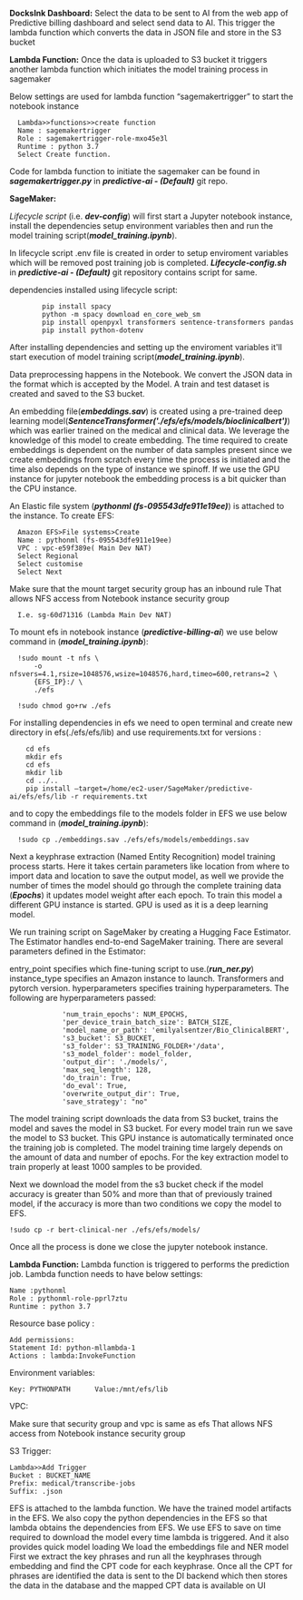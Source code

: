 **DocksInk Dashboard:** 
Select the data to be sent to AI from the web app of Predictive billing dashboard and select send data to AI. This trigger the lambda function which converts the data in JSON file and store in the S3 bucket 

**Lambda Function:** 
Once the data is uploaded to S3 bucket it triggers another lambda function which initiates the model training process in sagemaker

Below settings are used for lambda function “sagemakertrigger” to start the notebook instance

      Lambda>>functions>>create function
      Name : sagemakertrigger
      Role : sagemakertrigger-role-mxo45e3l
      Runtime : python 3.7  
      Select Create function.

Code for lambda function to initiate the sagemaker can be found in ***sagemakertrigger.py*** in ***predictive-ai - (Default)*** git repo.

**SageMaker:**

*Lifecycle script* (i.e. ***dev-config***) will first start a Jupyter notebook instance, install the dependencies setup environment variables then and run the model training script(***model_training.ipynb***).

In lifecycle script .env file is created in order to setup enviroment variables which will be removed post training job is completed.
***Lifecycle-config.sh*** in ***predictive-ai - (Default)*** git repository contains script for same.

dependencies installed using lifecycle script:

            pip install spacy
            python -m spacy download en_core_web_sm
            pip install openpyxl transformers sentence-transformers pandas
            pip install python-dotenv

After installing dependencies and setting up the enviroment variables it'll start execution of model training script(***model_training.ipynb***).

Data preprocessing happens in the Notebook. We convert the JSON data in the format which is accepted by the Model. A train and test dataset is created and saved to the S3 bucket.

An embedding file(***embeddings.sav***) is created using a pre-trained deep learning model(***SentenceTransformer('./efs/efs/models/bioclinicalbert')***) which was earlier trained on the medical and clinical data.  We leverage the knowledge of this model to create embedding. The time required to create embeddings is dependent on the number of data samples present since we create embeddings from scratch every time the process is initiated  and the time also depends on the type of instance we spinoff. If we use the GPU instance for jupyter notebook the embedding process is a bit quicker than the CPU instance.

An Elastic file system (***pythonml (fs-095543dfe911e19ee)***) is attached to the instance.
To create EFS:

      Amazon EFS>File systems>Create
      Name : pythonml (fs-095543dfe911e19ee)
      VPC : vpc-e59f389e( Main Dev NAT)
      Select Regional
      Select customise
      Select Next
	
Make sure that the mount target security group has an inbound rule That allows NFS access from Notebook instance security group  
      
      I.e. sg-60d71316 (Lambda Main Dev NAT)

To mount efs in notebook instance (***predictive-billing-ai***) we use below command in (***model_training.ipynb***):

      !sudo mount -t nfs \
          -o nfsvers=4.1,rsize=1048576,wsize=1048576,hard,timeo=600,retrans=2 \
          {EFS_IP}:/ \
          ./efs

      !sudo chmod go+rw ./efs
For installing dependencies in efs we need to open terminal and create new directory in efs(./efs/efs/lib) and use requirements.txt for versions :

       	cd efs
		mkdir efs
		cd efs
		mkdir lib
		cd ../..
		pip install –target=/home/ec2-user/SageMaker/predictive-ai/efs/efs/lib -r requirements.txt

and to copy the embeddings file to the models folder in EFS we use below command in (***model_training.ipynb***):


      !sudo cp ./embeddings.sav ./efs/efs/models/embeddings.sav

Next a keyphrase extraction (Named Entity Recognition) model training process starts. Here it takes certain parameters like location from where to import data and location to save the output model, as well we provide the number of times the model should go through the complete training data (***Epochs***) it updates model weight after each epoch. To train this model a different GPU instance is started. GPU is used as it is a deep learning model.

We run training script on SageMaker by creating a Hugging Face Estimator. The Estimator handles end-to-end SageMaker training. There are several parameters defined in the Estimator:

entry_point specifies which fine-tuning script to use.(***run_ner.py***)
instance_type specifies an Amazon instance to launch.
Transformers and pytorch version.
hyperparameters specifies training hyperparameters. 
The following are hyperparameters passed:

                 'num_train_epochs': NUM_EPOCHS,
                 'per_device_train_batch_size': BATCH_SIZE,
                 'model_name_or_path': 'emilyalsentzer/Bio_ClinicalBERT',
                 's3_bucket': S3_BUCKET,
                 's3_folder': S3_TRAINING_FOLDER+'/data',
                 's3_model_folder': model_folder,
                 'output_dir': './models/',
                 'max_seq_length': 128,
                 'do_train': True,
                 'do_eval': True,
                 'overwrite_output_dir': True,
                 'save_strategy': "no"

The model training script downloads the data from S3 bucket, trains the model and saves the model in S3 bucket. For every model train run we save the model to S3 bucket.  This GPU instance is automatically terminated once the training job is completed. The model training time largely depends on the amount of data and number of epochs. For  the key extraction model to train properly at least 1000 samples to be provided.

Next we download the model from the s3 bucket check if the model accuracy is greater than 50% and more than that of previously trained model, if the accuracy is more than two conditions we copy the model to EFS.

	!sudo cp -r bert-clinical-ner ./efs/efs/models/
Once all the process is done we close the jupyter notebook instance.

**Lambda Function:**
Lambda function is triggered to performs the prediction job.
Lambda function needs to have below  settings:

	Name :pythonml
	Role : pythonml-role-pprl7ztu 
	Runtime : python 3.7

Resource base policy :

	Add permissions:
	Statement Id: python-mllambda-1
	Actions : lambda:InvokeFunction

Environment variables:

	Key: PYTHONPATH      Value:/mnt/efs/lib

VPC:

Make sure that security group and vpc is same as efs That allows NFS access from Notebook instance security group

S3 Trigger:

	Lambda>>Add Trigger
	Bucket : BUCKET_NAME
	Prefix: medical/transcribe-jobs
	Suffix: .json

EFS is attached to the lambda function. We have the trained model artifacts in the EFS. We also copy the python dependencies in the EFS so that lambda obtains the dependencies from EFS. We use EFS to save on time required to download the model every time lambda is triggered. And it also provides quick model loading 
We load the embeddings file and NER model
First we extract the key phrases and run all the keyphrases through embedding and find the CPT code for each keyphrase.
Once all the CPT for phrases are identified the data is sent to the DI backend which then stores the data in the database and the mapped CPT data is available on UI
